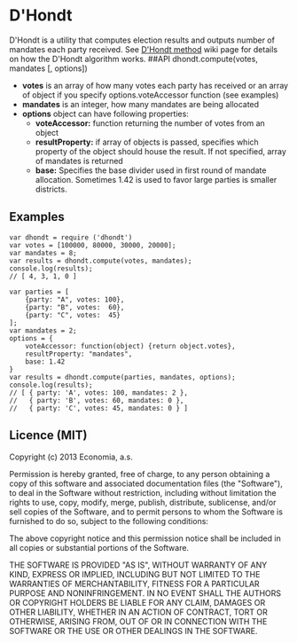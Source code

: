 # D'Hondt
D'Hondt is a utility that computes election results and outputs number of mandates each party received. See [D'Hondt method](http://en.wikipedia.org/wiki/D'Hondt_method) wiki page for details on how the D'Hondt algorithm works.
##API
    dhondt.compute(votes, mandates [, options])

* **votes** is an array of how many votes each party has received or an array of object if you specify options.voteAccessor function (see examples)
* **mandates** is an integer, how many mandates are being allocated
* **options** object can have following properties:
    * **voteAccessor:** function returning the number of votes from an object
    * **resultProperty:** if array of objects is passed, specifies which property of the object should house the result. If not specified, array of mandates is returned
    * **base:** Specifies the base divider used in first round of mandate allocation. Sometimes 1.42 is used to favor large parties is smaller districts.

## Examples
    var dhondt = require ('dhondt')
    var votes = [100000, 80000, 30000, 20000];
    var mandates = 8;
    var results = dhondt.compute(votes, mandates);
    console.log(results);
    // [ 4, 3, 1, 0 ]

    var parties = [
        {party: "A", votes: 100},
        {party: "B", votes:  60},
        {party: "C", votes:  45}
    ];
    var mandates = 2;
    options = {
        voteAccessor: function(object) {return object.votes},
        resultProperty: "mandates",
        base: 1.42
    }
    var results = dhondt.compute(parties, mandates, options);
    console.log(results);
    // [ { party: 'A', votes: 100, mandates: 2 },
    //   { party: 'B', votes: 60, mandates: 0 },
    //   { party: 'C', votes: 45, mandates: 0 } ]

## Licence (MIT)
Copyright (c) 2013 Economia, a.s.

Permission is hereby granted, free of charge, to any person
obtaining a copy of this software and associated documentation
files (the "Software"), to deal in the Software without
restriction, including without limitation the rights to use,
copy, modify, merge, publish, distribute, sublicense, and/or sell
copies of the Software, and to permit persons to whom the
Software is furnished to do so, subject to the following
conditions:

The above copyright notice and this permission notice shall be
included in all copies or substantial portions of the Software.

THE SOFTWARE IS PROVIDED "AS IS", WITHOUT WARRANTY OF ANY KIND,
EXPRESS OR IMPLIED, INCLUDING BUT NOT LIMITED TO THE WARRANTIES
OF MERCHANTABILITY, FITNESS FOR A PARTICULAR PURPOSE AND
NONINFRINGEMENT. IN NO EVENT SHALL THE AUTHORS OR COPYRIGHT
HOLDERS BE LIABLE FOR ANY CLAIM, DAMAGES OR OTHER LIABILITY,
WHETHER IN AN ACTION OF CONTRACT, TORT OR OTHERWISE, ARISING
FROM, OUT OF OR IN CONNECTION WITH THE SOFTWARE OR THE USE OR
OTHER DEALINGS IN THE SOFTWARE.
